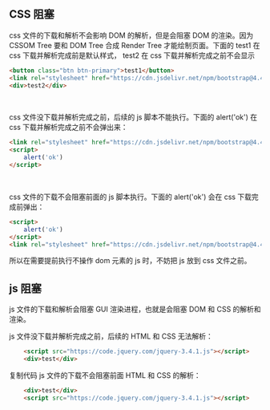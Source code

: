 ## CSS 阻塞
css 文件的下载和解析不会影响 DOM 的解析，但是会阻塞 DOM 的渲染。因为 CSSOM Tree 要和 DOM Tree 合成 Render Tree 才能绘制页面。下面的 test1 在 css 下载并解析完成前是默认样式， test2 在 css 下载并解析完成之前不会显示

```html
<button class="btn btn-primary">test1</button>
<link rel="stylesheet" href="https://cdn.jsdelivr.net/npm/bootstrap@4.4.1/dist/css/bootstrap.min.css">
<div>test2</div>
```
<br>

css 文件没下载并解析完成之前，后续的 js 脚本不能执行。下面的 alert('ok') 在 css 下载并解析完成之前不会弹出来：
```html
<link rel="stylesheet" href="https://cdn.jsdelivr.net/npm/bootstrap@4.4.1/dist/css/bootstrap.min.css">
<script>
    alert('ok')
</script>
```
<br>

css 文件的下载不会阻塞前面的 js 脚本执行。下面的 alert('ok') 会在 css 下载完成前弹出：
```html
<script>
    alert('ok')
</script>
<link rel="stylesheet" href="https://cdn.jsdelivr.net/npm/bootstrap@4.4.1/dist/css/bootstrap.min.css">
```

所以在需要提前执行不操作 dom 元素的 js 时，不妨把 js 放到 css 文件之前。
## js 阻塞
js 文件的下载和解析会阻塞 GUI 渲染进程，也就是会阻塞 DOM 和 CSS 的解析和渲染。

js 文件没下载并解析完成之前，后续的 HTML 和 CSS 无法解析：
```html
    <script src="https://code.jquery.com/jquery-3.4.1.js"></script>
    <div>test</div>
```

复制代码
js 文件的下载不会阻塞前面 HTML 和 CSS 的解析：
```html
    <div>test</div>
    <script src="https://code.jquery.com/jquery-3.4.1.js"></script>
```